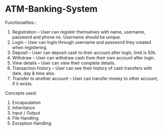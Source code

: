 # ATM-Banking-System
Functionalities :
1. Registration – User can register themselves with name, username, password and phone no. Username should be unique.
2. Login – User can login through username and password they created when registering.
3. Deposit – User can deposit cash to their account after login, limit is 50k.
4. Withdraw – User can withdraw cash from their own account after login.
5. View details – User can view their complete details.
6. Transaction history – User can see their history of cash transfers with date, day & time also.
7. Transfer to another account – User can transfer money to other account, if it exists.

Concepts used:
1. Encapsulation
2. Inheritance
3. Input / Output
4. File Handling
5. Exception Handling
